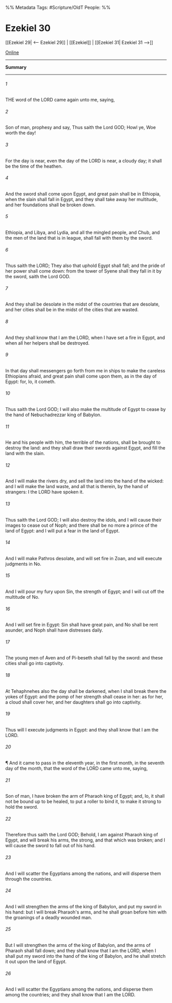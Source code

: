

%% Metadata
Tags: #Scripture/OldT
People: 
%%
# Ezekiel 30
[[Ezekiel 29| <-- Ezekiel 29]] | [[Ezekiel]] | [[Ezekiel 31| Ezekiel 31 -->]]

[Online](https://churchofjesuschrist.org/study/scriptures/ot/ezek/30?lang=eng)

---
__Summary__



---

###### 1
THE word of the LORD came again unto me, saying,
###### 2
Son of man, prophesy and say, Thus saith the Lord GOD; Howl ye, Woe worth the day!
###### 3
For the day is near, even the day of the LORD is near, a cloudy day; it shall be the time of the heathen.
###### 4
And the sword shall come upon Egypt, and great pain shall be in Ethiopia, when the slain shall fall in Egypt, and they shall take away her multitude, and her foundations shall be broken down.
###### 5
Ethiopia, and Libya, and Lydia, and all the mingled people, and Chub, and the men of the land that is in league, shall fall with them by the sword.
###### 6
Thus saith the LORD; They also that uphold Egypt shall fall; and the pride of her power shall come down: from the tower of Syene shall they fall in it by the sword, saith the Lord GOD.
###### 7
And they shall be desolate in the midst of the countries that are desolate, and her cities shall be in the midst of the cities that are wasted.
###### 8
And they shall know that I am the LORD, when I have set a fire in Egypt, and when all her helpers shall be destroyed.
###### 9
In that day shall messengers go forth from me in ships to make the careless Ethiopians afraid, and great pain shall come upon them, as in the day of Egypt: for, lo, it cometh.
###### 10
Thus saith the Lord GOD; I will also make the multitude of Egypt to cease by the hand of Nebuchadrezzar king of Babylon.
###### 11
He and his people with him, the terrible of the nations, shall be brought to destroy the land: and they shall draw their swords against Egypt, and fill the land with the slain.
###### 12
And I will make the rivers dry, and sell the land into the hand of the wicked: and I will make the land waste, and all that is therein, by the hand of strangers: I the LORD have spoken it.
###### 13
Thus saith the Lord GOD; I will also destroy the idols, and I will cause their images to cease out of Noph; and there shall be no more a prince of the land of Egypt: and I will put a fear in the land of Egypt.
###### 14
And I will make Pathros desolate, and will set fire in Zoan, and will execute judgments in No.
###### 15
And I will pour my fury upon Sin, the strength of Egypt; and I will cut off the multitude of No.
###### 16
And I will set fire in Egypt: Sin shall have great pain, and No shall be rent asunder, and Noph shall have distresses daily.
###### 17
The young men of Aven and of Pi-beseth shall fall by the sword: and these cities shall go into captivity.
###### 18
At Tehaphnehes also the day shall be darkened, when I shall break there the yokes of Egypt: and the pomp of her strength shall cease in her: as for her, a cloud shall cover her, and her daughters shall go into captivity.
###### 19
Thus will I execute judgments in Egypt: and they shall know that I am the LORD.
###### 20
¶ And it came to pass in the eleventh year, in the first month, in the seventh day of the month, that the word of the LORD came unto me, saying,
###### 21
Son of man, I have broken the arm of Pharaoh king of Egypt; and, lo, it shall not be bound up to be healed, to put a roller to bind it, to make it strong to hold the sword.
###### 22
Therefore thus saith the Lord GOD; Behold, I am against Pharaoh king of Egypt, and will break his arms, the strong, and that which was broken; and I will cause the sword to fall out of his hand.
###### 23
And I will scatter the Egyptians among the nations, and will disperse them through the countries.
###### 24
And I will strengthen the arms of the king of Babylon, and put my sword in his hand: but I will break Pharaoh's arms, and he shall groan before him with the groanings of a deadly wounded man.
###### 25
But I will strengthen the arms of the king of Babylon, and the arms of Pharaoh shall fall down; and they shall know that I am the LORD, when I shall put my sword into the hand of the king of Babylon, and he shall stretch it out upon the land of Egypt.
###### 26
And I will scatter the Egyptians among the nations, and disperse them among the countries; and they shall know that I am the LORD.



